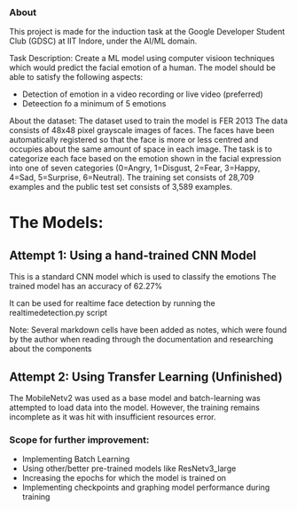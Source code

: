 ### About
This project is made for the induction task at the Google Developer Student Club (GDSC) at IIT Indore, under the AI/ML domain.

Task Description:
Create a ML model using computer visioon techniques which would predict the facial emotion of a human. The model should be able to satisfy the following aspects:
- Detection of emotion in a video recording or live video (preferred)
- Deteection fo a minimum of 5 emotions

About the dataset:
The dataset used to train the model is FER 2013
The data consists of 48x48 pixel grayscale images of faces. The faces have been automatically registered so that the face is more or less centred and occupies about the same amount of space in each image.
The task is to categorize each face based on the emotion shown in the facial expression into one of seven categories (0=Angry, 1=Disgust, 2=Fear, 3=Happy, 4=Sad, 5=Surprise, 6=Neutral). The training set consists of 28,709 examples and the public test set consists of 3,589 examples.

# The Models:

## Attempt 1: Using a hand-trained CNN Model
This is a standard CNN model which is used to classify the emotions
The trained model has an accuracy of 62.27%

It can be used for realtime face detection by running the realtimedetection.py script

Note: Several markdown cells have been added as notes, which were found by the author when reading through the documentation and researching about the components

## Attempt 2: Using Transfer Learning (Unfinished)
The MobileNetv2 was used as a base model and batch-learning was attempted to load data into the model. However, the training remains incomplete as it was hit with insufficient resources error. 


### Scope for further improvement:
- Implementing Batch Learning
- Using other/better pre-trained models like ResNetv3_large
- Increasing the epochs for which the model is trained on
- Implementing checkpoints and graphing model performance during training
